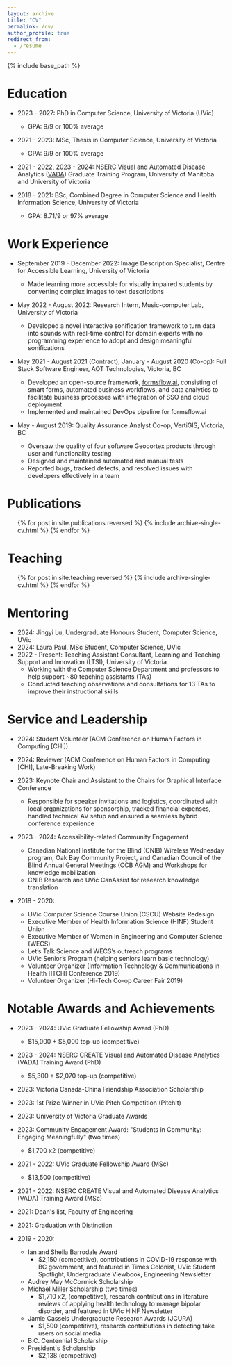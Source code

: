 ```yaml
---
layout: archive
title: "CV"
permalink: /cv/
author_profile: true
redirect_from:
  - /resume
---
```


{% include base_path %}

Education
======
* 2023 - 2027: PhD in Computer Science, University of Victoria (UVic)  
  * GPA: 9/9 or 100% average

* 2021 - 2023: MSc, Thesis in Computer Science, University of Victoria  
  * GPA: 9/9 or 100% average

* 2021 - 2022, 2023 - 2024: NSERC Visual and Automated Disease Analytics ([VADA](https://vada.cs.umanitoba.ca/profiles/yichun-zhao/)) Graduate Training Program, University of Manitoba and University of Victoria

* 2018 - 2021: BSc, Combined Degree in Computer Science and Health Information Science, University of Victoria  
  * GPA: 8.71/9 or 97% average


Work Experience
======
* September 2019 - December 2022: Image Description Specialist, Centre for Accessible Learning, University of Victoria  
  * Made learning more accessible for visually impaired students by converting complex images to text descriptions

* May 2022 - August 2022: Research Intern, Music-computer Lab, University of Victoria  
  * Developed a novel interactive sonification framework to turn data into sounds with real-time control for domain experts with no programming experience to adopt and design meaningful sonifications

* May 2021 - August 2021 (Contract); January - August 2020 (Co-op): Full Stack Software Engineer, AOT Technologies, Victoria, BC  
  * Developed an open-source framework, [formsflow.ai](https://formsflow.ai/), consisting of smart forms, automated business workflows, and data analytics to facilitate business processes with integration of SSO and cloud deployment
  * Implemented and maintained DevOps pipeline for formsflow.ai

* May - August 2019: Quality Assurance Analyst Co-op, VertiGIS, Victoria, BC
  * Oversaw the quality of four software Geocortex products through user and functionality testing
  * Designed and maintained automated and manual tests 
  * Reported bugs, tracked defects, and resolved issues with developers effectively in a team
  
<!-- Skills
======
* Skill 1
* Skill 2
  * Sub-skill 2.1
  * Sub-skill 2.2
  * Sub-skill 2.3
* Skill 3 -->

Publications
======
  <ul>{% for post in site.publications reversed %}
    {% include archive-single-cv.html %}
  {% endfor %}</ul>
  
<!-- Talks
======
  <ul>{% for post in site.talks reversed %}
    {% include archive-single-talk-cv.html  %}
  {% endfor %}</ul> -->
  
Teaching
======
  <ul>{% for post in site.teaching reversed %}
    {% include archive-single-cv.html %}
  {% endfor %}</ul>

Mentoring
======
* 2024: Jingyi Lu, Undergraduate Honours Student, Computer Science, UVic
* 2024: Laura Paul, MSc Student, Computer Science, UVic
* 2022 - Present: Teaching Assistant Consultant, Learning and Teaching Support and Innovation (LTSI), University of Victoria
  * Working with the Computer Science Department and professors to help support ~80 teaching assistants (TAs)
  * Conducted teaching observations and consultations for 13 TAs to improve their instructional skills
  
Service and Leadership
======
* 2024: Student Volunteer (ACM Conference on Human Factors in Computing [CHI])  

* 2024: Reviewer (ACM Conference on Human Factors in Computing [CHI], Late-Breaking Work)  

* 2023: Keynote Chair and Assistant to the Chairs for Graphical Interface Conference  
  * Responsible for speaker invitations and logistics, coordinated with local organizations for sponsorship, tracked financial expenses, handled technical AV setup and ensured a seamless hybrid conference experience

* 2023 - 2024: Accessibility-related Community Engagement  
  * Canadian National Institute for the Blind (CNIB) Wireless Wednesday program, Oak Bay Community Project, and Canadian Council of the Blind Annual General Meetings (CCB AGM) and Workshops for knowledge mobilization  
  * CNIB Research and UVic CanAssist for research knowledge translation

* 2018 - 2020: 
  * UVic Computer Science Course Union (CSCU) Website Redesign  
  * Executive Member of Health Information Science (HINF) Student Union  
  * Executive Member of Women in Engineering and Computer Science (WECS)  
  * Let’s Talk Science and WECS’s outreach programs  
  * UVic Senior’s Program (helping seniors learn basic technology)  
  * Volunteer Organizer (Information Technology & Communications in Health [ITCH] Conference 2019)  
  * Volunteer Organizer (Hi-Tech Co-op Career Fair 2019)  

Notable Awards and Achievements
======
* 2023 - 2024: UVic Graduate Fellowship Award (PhD)  
  * $15,000 + $5,000 top-up (competitive)

* 2023 - 2024: NSERC CREATE Visual and Automated Disease Analytics (VADA) Training Award (PhD)  
  * $5,300 + $2,070 top-up (competitive)

* 2023: Victoria Canada-China Friendship Association Scholarship  

* 2023: 1st Prize Winner in UVic Pitch Competition (PitchIt)  

* 2023: University of Victoria Graduate Awards  

* 2023: Community Engagement Award: "Students in Community: Engaging Meaningfully" (two times)  
  * $1,700 x2 (competitive)

* 2021 - 2022: UVic Graduate Fellowship Award (MSc)  
  * $13,500 (competitive)

* 2021 - 2022: NSERC CREATE Visual and Automated Disease Analytics (VADA) Training Award (MSc)  

* 2021: Dean's list, Faculty of Engineering  

* 2021: Graduation with Distinction  

* 2019 - 2020: 
  * Ian and Sheila Barrodale Award  
    * $2,150 (competitive), contributions in COVID-19 response with BC government, and featured in Times Colonist, UVic Student Spotlight, Undergraduate Viewbook, Engineering Newsletter
  * Audrey May McCormick Scholarship  
  * Michael Miller Scholarship (two times)  
    * $1,710 x2, (competitive), research contributions in literature reviews of applying health technology to manage bipolar disorder, and featured in UVic HINF Newsletter
  * Jamie Cassels Undergraduate Research Awards (JCURA)  
    * $1,500 (competitive), research contributions in detecting fake users on social media
  * B.C. Centennial Scholarship  
  * President's Scholarship  
    * $2,138 (competitive)